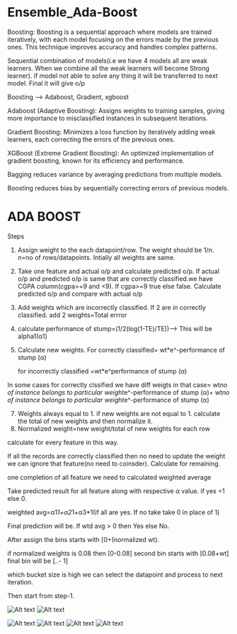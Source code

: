 # Ensemble_Ada-Boost

Boosting:
Boosting is a sequential approach where models are trained iteratively, with each model focusing on the errors made by the previous ones. This technique improves accuracy and handles complex patterns.

Sequential combination of models(i.e we have 4 models all are weak learners. When we combine all the weak learners will become Strong learner). if model not able to solve any thing it will be transferred to next model. Final it will give o/p

Boosting --> Adaboost, Gradient, xgboost

Adaboost (Adaptive Boosting): Assigns weights to training samples, giving more importance to misclassified instances in subsequent iterations.

Gradient Boosting: Minimizes a loss function by iteratively adding weak learners, each correcting the errors of the previous ones.

XGBoost (Extreme Gradient Boosting): An optimized implementation of gradient boosting, known for its efficiency and performance.

Bagging reduces variance by averaging predictions from multiple models.

Boosting reduces bias by sequentially correcting errors of previous models.


# ADA BOOST

Steps

1. Assign weight to the each datapoint/row. The weight should be 1/n. n=no of rows/datapoints. Intially all weights are same.
2. Take one feature and actual o/p and calculate predicted o/p. If actual o/p and predicted o/p is same that are correctly classified.we have CGPA column(cgpa>=9 and <9). If cgpa>=9 true else false. Calculate predicted o/p and compare with actual o/p
3. Add weights which are incorrectly classified. If 2 are in correctly classified. add 2 weights=Total errror
4. calculate performance of stump=(1/2(log(1-TE)/TE))--> This will be alpha1(α1)
5. Calculate new weights. For correctly classified= wt*e^-performance of stump (α)
 
   for incorrectly classified =wt*e^performance of stump (α)

In some cases for correctly clssified we have diff weigts in that case= wt*no of instance belongs to particular weight*e^-performance of stump (α)+ wt*no of instance belongs to particular weight*e^-performance of stump (α)

7. Weights always equal to 1. if new weights are not equal to 1. calculate the total of new weights and then normalize it.
8. Normalized weight=new weight/total of new weights for each row

calculate for every feature in this way.

If all the records are correctly classified then no need to update the weight we can ignore that feature(no need to coinsder). Calculate for remaining.

one completion of all feature we need to calculated weighted average

Take predicted result for all feature along with respective α value. if yes =1 else 0.

weighted avg=α1*1+α2*1+α3*1(if all are yes. If no take take 0 in place of 1)

Final prediction will be. If wtd avg > 0 then Yes else No.

After assign the bins starts with [0+(normalized wt).

if normalized weights is 0.08 then [0-0.08] second bin starts with [0.08+wt] final bin will be [..- 1]

which bucket size is high we can select the datapoint and process to next iteration.

Then start from step-1.

![Alt text](https://github.com/srirampamerla/Ensemble_Ada-Boost/blob/main/ada1.png?raw=true)
![Alt text](https://github.com/srirampamerla/Ensemble_Ada-Boost/blob/main/ada2.png?raw=true)

![Alt text](https://github.com/srirampamerla/Ensemble_Ada-Boost/blob/main/ada3.png?raw=true)
![Alt text](https://github.com/srirampamerla/Ensemble_Ada-Boost/blob/main/ada7.jpeg?raw=true)
![Alt text](https://github.com/srirampamerla/Ensemble_Ada-Boost/blob/main/ada6.jpeg?raw=true)
![Alt text](https://github.com/srirampamerla/Ensemble_Ada-Boost/blob/main/ada8.jpeg?raw=true)

